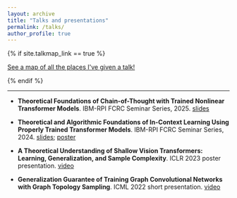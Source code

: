 ```yaml
---
layout: archive
title: "Talks and presentations"
permalink: /talks/
author_profile: true
---
```


{% if site.talkmap_link == true %}

<p style="text-decoration:underline;"><a href="/talkmap.html">See a map of all the places I've given a talk!</a></p>

{% endif %}

------
* **Theoretical Foundations of Chain-of-Thought with Trained Nonlinear Transformer Models**. IBM-RPI FCRC Seminar Series, 2025. [slides](https://lohek330.github.io/lihongkang.github.io/files/cot_IBM_slides.pdf)

* **Theoretical and Algorithmic Foundations of In-Context Learning Using Properly Trained Transformer Models**. IBM-RPI FCRC Seminar Series, 2024. [slides](https://lohek330.github.io/lihongkang.github.io/files/icl_ibm_slides.pdf); [poster](https://lohek330.github.io/lihongkang.github.io/files/icl_ibm_poster2.pdf) 

*  **A Theoretical Understanding of Shallow Vision Transformers: Learning, Generalization, and Sample Complexity**. ICLR 2023 poster presentation. [video](https://iclr.cc/virtual/2023/poster/11387)

*  **Generalization Guarantee of Training Graph Convolutional Networks with Graph Topology Sampling**. ICML 2022 short presentation. [video](https://icml.cc/virtual/2022/spotlight/16764)

<!---
{% for post in site.talks reversed %}
  {% include archive-single-talk.html %}
{% endfor %}
-->
